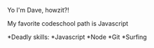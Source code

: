 Yo I'm Dave, howzit?!

My favorite codeschool path is Javascript

*Deadly skills:
*Javascript
*Node
*Git
*Surfing

